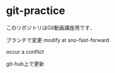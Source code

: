 # git-practice
このリポジトリはGit動画講座用です．

ブランチで変更
modify at sno-fast-forward


occur a conflict


git-hub上で更新

